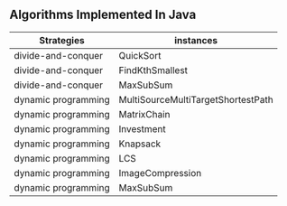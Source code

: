 Algorithms Implemented In Java
---

| Strategies          | instances                          |
|---------------------|------------------------------------|
| divide-and-conquer  | QuickSort                          |
| divide-and-conquer  | FindKthSmallest                    |
| divide-and-conquer  | MaxSubSum                          |
| dynamic programming | MultiSourceMultiTargetShortestPath |
| dynamic programming | MatrixChain                        |
| dynamic programming | Investment                         |
| dynamic programming | Knapsack                           |
| dynamic programming | LCS                                |
| dynamic programming | ImageCompression                   |
| dynamic programming | MaxSubSum                          |



